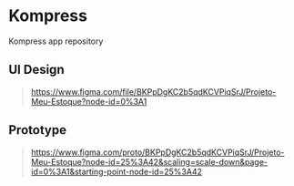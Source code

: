 # Kompress
Kompress app repository

## UI Design
> https://www.figma.com/file/BKPpDgKC2b5qdKCVPiqSrJ/Projeto-Meu-Estoque?node-id=0%3A1

## Prototype
> https://www.figma.com/proto/BKPpDgKC2b5qdKCVPiqSrJ/Projeto-Meu-Estoque?node-id=25%3A42&scaling=scale-down&page-id=0%3A1&starting-point-node-id=25%3A42